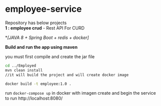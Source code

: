 # employee-service
Repository has below projects                                      
**1 : employee crud** - Rest API For CURD 

**[JAVA 8 + Spring Boot + redis + docker]*

**Build and run the app using maven** 

you must first compile and create the jar file

```bash
cd ../Employed
mvn clean install
//it will build the project and will create docker image

docker build -t employee:1.0 .

```
run `docker-compose up` in docker  with imagen create  and begin the service to run http://localhost:8080/